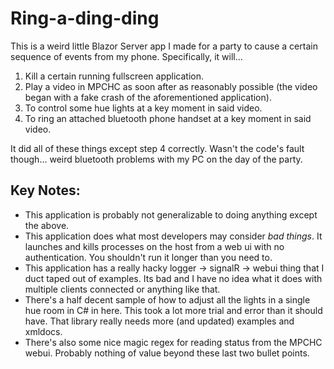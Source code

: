 # Ring-a-ding-ding

This is a weird little Blazor Server app I made for a party to cause a certain sequence of events from my phone. Specifically, it will...

1. Kill a certain running fullscreen application.
2. Play a video in MPCHC as soon after as reasonably possible (the video began with a fake crash of the aforementioned application).
3. To control some hue lights at a key moment in said video.
4. To ring an attached bluetooth phone handset at a key moment in said video.

It did all of these things except step 4 correctly. Wasn't the code's fault though... weird bluetooth problems with my PC on the day of the party.

## Key Notes:

- This application is probably not generalizable to doing anything except the above.
- This application does what most developers may consider *bad things*. It launches and kills processes on the host from a web ui with no authentication. You shouldn't run it longer than you need to.
- This application has a really hacky logger -> signalR -> webui thing that I duct taped out of examples. Its bad and I have no idea what it does with multiple clients connected or anything like that.
- There's a half decent sample of how to adjust all the lights in a single hue room in C# in here. This took a lot more trial and error than it should have. That library really needs more (and updated) examples and xmldocs.
- There's also some nice magic regex for reading status from the MPCHC webui. Probably nothing of value beyond these last two bullet points.
